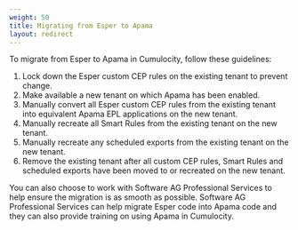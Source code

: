 ```yaml
---
weight: 50
title: Migrating from Esper to Apama
layout: redirect
---
```

To migrate from Esper to Apama in Cumulocity, follow these guidelines:

1. Lock down the Esper custom CEP rules on the existing tenant to prevent change.
2. Make available a new tenant on which Apama has been enabled.
3. Manually convert all Esper custom CEP rules from the existing tenant into equivalent Apama EPL applications on the new tenant.
4. Manually recreate all Smart Rules from the existing tenant on the new tenant.
5. Manually recreate any scheduled exports from the existing tenant on the new tenant.
6. Remove the existing tenant after all custom CEP rules, Smart Rules and scheduled exports have been moved to or recreated on the new tenant.

You can also choose to work with Software AG Professional Services to help ensure the migration is as smooth as possible. Software AG Professional Services can help migrate Esper code into Apama code and they can also provide training on using Apama in Cumulocity.